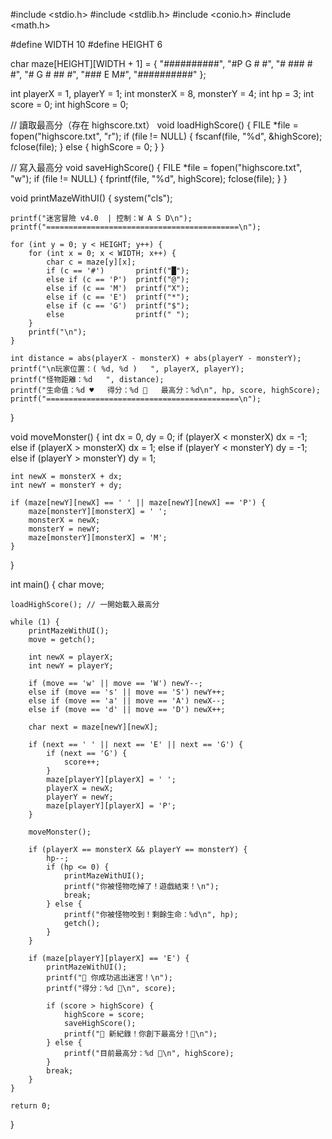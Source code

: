 #include <stdio.h>
#include <stdlib.h>
#include <conio.h>
#include <math.h>

#define WIDTH 10
#define HEIGHT 6

char maze[HEIGHT][WIDTH + 1] = {
    "##########",
    "#P   G # #",
    "# ### #  #",
    "# G # ## #",
    "###   E M#",
    "##########"
};

int playerX = 1, playerY = 1;
int monsterX = 8, monsterY = 4;
int hp = 3;
int score = 0;
int highScore = 0;

// 讀取最高分（存在 highscore.txt）
void loadHighScore() {
    FILE *file = fopen("highscore.txt", "r");
    if (file != NULL) {
        fscanf(file, "%d", &highScore);
        fclose(file);
    } else {
        highScore = 0;
    }
}

// 寫入最高分
void saveHighScore() {
    FILE *file = fopen("highscore.txt", "w");
    if (file != NULL) {
        fprintf(file, "%d", highScore);
        fclose(file);
    }
}

void printMazeWithUI() {
    system("cls");

    printf("迷宮冒險 v4.0  | 控制：W A S D\n");
    printf("===========================================\n");

    for (int y = 0; y < HEIGHT; y++) {
        for (int x = 0; x < WIDTH; x++) {
            char c = maze[y][x];
            if (c == '#')       printf("█");
            else if (c == 'P')  printf("@");
            else if (c == 'M')  printf("X");
            else if (c == 'E')  printf("*");
            else if (c == 'G')  printf("$");
            else                printf(" ");
        }
        printf("\n");
    }

    int distance = abs(playerX - monsterX) + abs(playerY - monsterY);
    printf("\n玩家位置：( %d, %d )   ", playerX, playerY);
    printf("怪物距離：%d   ", distance);
    printf("生命值：%d ♥   得分：%d 💎   最高分：%d\n", hp, score, highScore);
    printf("===========================================\n");
}

void moveMonster() {
    int dx = 0, dy = 0;
    if (playerX < monsterX) dx = -1;
    else if (playerX > monsterX) dx = 1;
    else if (playerY < monsterY) dy = -1;
    else if (playerY > monsterY) dy = 1;

    int newX = monsterX + dx;
    int newY = monsterY + dy;

    if (maze[newY][newX] == ' ' || maze[newY][newX] == 'P') {
        maze[monsterY][monsterX] = ' ';
        monsterX = newX;
        monsterY = newY;
        maze[monsterY][monsterX] = 'M';
    }
}

int main() {
    char move;

    loadHighScore(); // 一開始載入最高分

    while (1) {
        printMazeWithUI();
        move = getch();

        int newX = playerX;
        int newY = playerY;

        if (move == 'w' || move == 'W') newY--;
        else if (move == 's' || move == 'S') newY++;
        else if (move == 'a' || move == 'A') newX--;
        else if (move == 'd' || move == 'D') newX++;

        char next = maze[newY][newX];

        if (next == ' ' || next == 'E' || next == 'G') {
            if (next == 'G') {
                score++;
            }
            maze[playerY][playerX] = ' ';
            playerX = newX;
            playerY = newY;
            maze[playerY][playerX] = 'P';
        }

        moveMonster();

        if (playerX == monsterX && playerY == monsterY) {
            hp--;
            if (hp <= 0) {
                printMazeWithUI();
                printf("你被怪物吃掉了！遊戲結束！\n");
                break;
            } else {
                printf("你被怪物咬到！剩餘生命：%d\n", hp);
                getch();
            }
        }

        if (maze[playerY][playerX] == 'E') {
            printMazeWithUI();
            printf("🎉 你成功逃出迷宮！\n");
            printf("得分：%d 💎\n", score);

            if (score > highScore) {
                highScore = score;
                saveHighScore();
                printf("🌟 新紀錄！你創下最高分！🌟\n");
            } else {
                printf("目前最高分：%d 💎\n", highScore);
            }
            break;
        }
    }

    return 0;
}
